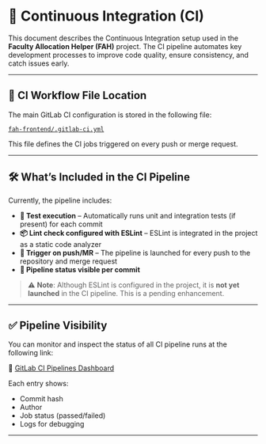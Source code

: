 # 🔄 Continuous Integration (CI)

This document describes the Continuous Integration setup used in the **Faculty Allocation Helper (FAH)** project. The CI pipeline automates key development processes to improve code quality, ensure consistency, and catch issues early.

---

## 📂 CI Workflow File Location

The main GitLab CI configuration is stored in the following file:

[`fah-frontend/.gitlab-ci.yml`](fah-frontend/.gitlab-ci.yml)

This file defines the CI jobs triggered on every push or merge request.

---

## 🛠️ What’s Included in the CI Pipeline

Currently, the pipeline includes:

- **🧪 Test execution** – Automatically runs unit and integration tests (if present) for each commit
- **📦 Lint check configured with ESLint** – ESLint is integrated in the project as a static code analyzer
- **🔄 Trigger on push/MR** – The pipeline is launched for every push to the repository and merge request
- **🚨 Pipeline status visible per commit**

> ⚠️ **Note**: Although ESLint is configured in the project, it is **not yet launched** in the CI pipeline. This is a pending enhancement.

---

## ✅ Pipeline Visibility

You can monitor and inspect the status of all CI pipeline runs at the following link:

🔗 [GitLab CI Pipelines Dashboard](https://gitlab.pg.innopolis.university/f.markin/fah/-/pipelines)

Each entry shows:
- Commit hash
- Author
- Job status (passed/failed)
- Logs for debugging

---